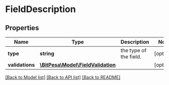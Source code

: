 # FieldDescription

## Properties
Name | Type | Description | Notes
------------ | ------------- | ------------- | -------------
**type** | **string** | the type of the field. | [optional] 
**validations** | [**\BitPesa\Model\FieldValidation**](FieldValidation.md) |  | [optional] 

[[Back to Model list]](../README.md#documentation-for-models) [[Back to API list]](../README.md#documentation-for-api-endpoints) [[Back to README]](../README.md)


